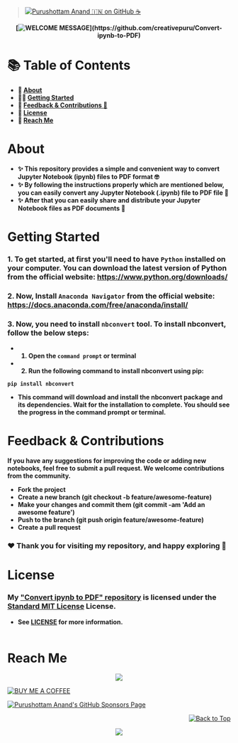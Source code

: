 <!-- 
📖 Update Readme
🔰 Update License
-->

> [![Purushottam Anand 🇮🇳 on GitHub ☕](https://github.com/creativepuru.png?size=100)](https://github.com/creativepuru "Purushottam Anand 🇮🇳 on GitHub ☕")

<b>

<div align="center"> 

[![WELCOME MESSAGE](https://readme-typing-svg.demolab.com?font=Calibri&size=28&duration=2000&pause=1000&multiline=false&width=750&height=80&lines=👋+WELCOME+TO+MY+REPOSITORY+📘;📚+CONVERT+Jupyter+Notebook+(.ipynb)+file+to+PDF+file)](https://github.com/creativepuru/Convert-ipynb-to-PDF)

</div>


# 📚 Table of Contents
- 🔰 [About](#about)
- 👨‍💻 [Getting Started](#getting-started)
- 📣 [Feedback & Contributions 🤝](#feedback--contributions)
- 📖 [License](#license)
- 📲 [Reach Me](#reach-me)

# About
- ✨ This repository provides a simple and convenient way to convert Jupyter Notebook (ipynb) files to PDF format 🤓
- ✨ By following the instructions properly which are mentioned below, you can easily convert any Jupyter Notebook (.ipynb) file to PDF file 🚀
- ✨ After that you can easily share and distribute your Jupyter Notebook files as PDF documents 🚀

# Getting Started

### 1. To get started, at first you'll need to have `Python` installed on your computer. You can download the latest version of Python from the official website: https://www.python.org/downloads/

### 2. Now, Install `Anaconda Navigator` from the official website: https://docs.anaconda.com/free/anaconda/install/ 

### 3. Now, you need to install `nbconvert` tool. To install nbconvert, follow the below steps:

- 1. Open the `command prompt` or terminal

- 2. Run the following command to install nbconvert using pip:
```
pip install nbconvert
```
- This command will download and install the nbconvert package and its dependencies. Wait for the installation to complete. You should see the progress in the command prompt or terminal.





# Feedback & Contributions
If you have any suggestions for improving the code or adding new notebooks, feel free to submit a pull request. We welcome contributions from the community.

- Fork the project
- Create a new branch (git checkout -b feature/awesome-feature)
- Make your changes and commit them (git commit -am 'Add an awesome feature')
- Push to the branch (git push origin feature/awesome-feature)
- Create a pull request

### ❤️ Thank you for visiting my repository, and happy exploring 🤗

# License
### My [ "Convert ipynb to PDF" repository](https://github.com/creativepuru/Convert-ipynb-to-PDF) is licensed under the [Standard MIT License](https://github.com/creativepuru/Python-Basics/blob/main/LICENSE.txt) License. 
- See [LICENSE](https://github.com/creativepuru/Python-Basics/blob/main/LICENSE.txt) for more information.
<br> </br>

</b>

# Reach Me
<p align="center">
<a href="https://openinapp.co/connect-on-linkedin-puru">
    <img src="https://img.shields.io/badge/-Connect%20on%20Linkedin-blue?style=for-the-badge&logo=linkedin">
</a> </p>

[![BUY ME A COFFEE](https://img.shields.io/badge/Buy%20Me%20a%20Coffee%20☕-%23FFDD00.svg?&style=for-the-badge&logo=buy-me-a-coffee&logoColor=black)](https://www.buymeacoffee.com/creativepuru)

[![Purushottam Anand's GitHub Sponsors Page](https://img.shields.io/badge/-❤️%20Sponsor%20me%20on%20GitHub-gr?style=for-the-badge&logo=github)](https://openinapp.co/githubsponsorpuru "Purushottam Anand's GitHub Sponsors Page")

<!-- Back to TOP -->
<p align="right">
<a href="#top">
<img src="https://img.shields.io/static/v1?label&message=Back+to+Top&color=red&style=for-the-badge&logo" alt="Back to Top" /> </a> </p>

<!-- Footer -->
<p align="center">
  <img src="https://capsule-render.vercel.app/api?type=waving&color=gradient&height=100&section=footer"/>
</p>
